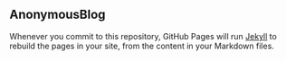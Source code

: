 ## AnonymousBlog

Whenever you commit to this repository, GitHub Pages will run [Jekyll](https://jekyllrb.com/) to rebuild the pages in your site, from the content in your Markdown files.
